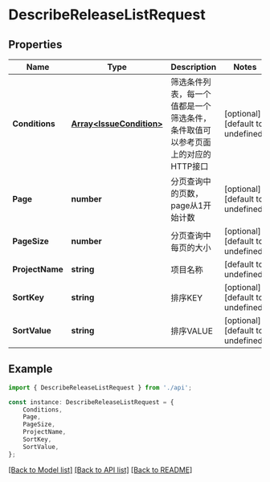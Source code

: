 # DescribeReleaseListRequest


## Properties

Name | Type | Description | Notes
------------ | ------------- | ------------- | -------------
**Conditions** | [**Array&lt;IssueCondition&gt;**](IssueCondition.md) | 筛选条件列表，每一个值都是一个筛选条件，条件取值可以参考页面上的对应的HTTP接口  | [optional] [default to undefined]
**Page** | **number** | 分页查询中的页数，page从1开始计数  | [optional] [default to undefined]
**PageSize** | **number** | 分页查询中每页的大小  | [optional] [default to undefined]
**ProjectName** | **string** | 项目名称 | [default to undefined]
**SortKey** | **string** | 排序KEY  | [optional] [default to undefined]
**SortValue** | **string** | 排序VALUE  | [optional] [default to undefined]

## Example

```typescript
import { DescribeReleaseListRequest } from './api';

const instance: DescribeReleaseListRequest = {
    Conditions,
    Page,
    PageSize,
    ProjectName,
    SortKey,
    SortValue,
};
```

[[Back to Model list]](../README.md#documentation-for-models) [[Back to API list]](../README.md#documentation-for-api-endpoints) [[Back to README]](../README.md)
